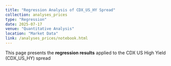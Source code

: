 ```yaml
---
title: "Regression Analysis of CDX_US_HY Spread"
collection: analyses_prices
type: "Regression"
date: 2025-07-17
venue: "Quantitative Analysis"
location: "Market Data"
link: /analyses_prices/notebook.html
---
```


This page presents the **regression results** applied to the CDX US High Yield (CDX_US_HY) spread
